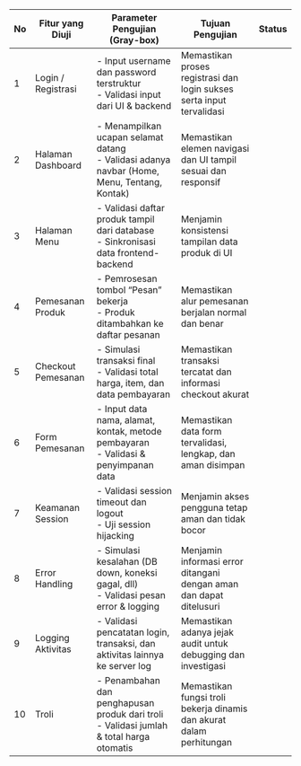 | No | Fitur yang Diuji   | Parameter Pengujian (Gray-box)                                                                | Tujuan Pengujian                                                      | Status |
| -- | ------------------ | --------------------------------------------------------------------------------------------- | --------------------------------------------------------------------- | ------ |
| 1  | Login / Registrasi | - Input username dan password terstruktur<br>- Validasi input dari UI & backend               | Memastikan proses registrasi dan login sukses serta input tervalidasi |        |
| 2  | Halaman Dashboard  | - Menampilkan ucapan selamat datang<br>- Validasi adanya navbar (Home, Menu, Tentang, Kontak) | Memastikan elemen navigasi dan UI tampil sesuai dan responsif         |        |
| 3  | Halaman Menu       | - Validasi daftar produk tampil dari database<br>- Sinkronisasi data frontend-backend         | Menjamin konsistensi tampilan data produk di UI                       |        |
| 4  | Pemesanan Produk   | - Pemrosesan tombol “Pesan” bekerja<br>- Produk ditambahkan ke daftar pesanan                 | Memastikan alur pemesanan berjalan normal dan benar                   |        |
| 5  | Checkout Pemesanan | - Simulasi transaksi final<br>- Validasi total harga, item, dan data pembayaran               | Memastikan transaksi tercatat dan informasi checkout akurat           |        |
| 6  | Form Pemesanan     | - Input data nama, alamat, kontak, metode pembayaran<br>- Validasi & penyimpanan data         | Memastikan data form tervalidasi, lengkap, dan aman disimpan          |        |
| 7  | Keamanan Session   | - Validasi session timeout dan logout<br>- Uji session hijacking                              | Menjamin akses pengguna tetap aman dan tidak bocor                    |        |
| 8  | Error Handling     | - Simulasi kesalahan (DB down, koneksi gagal, dll)<br>- Validasi pesan error & logging        | Menjamin informasi error ditangani dengan aman dan dapat ditelusuri   |        |
| 9  | Logging Aktivitas  | - Validasi pencatatan login, transaksi, dan aktivitas lainnya ke server log                   | Memastikan adanya jejak audit untuk debugging dan investigasi         |        |
| 10 | Troli              | - Penambahan dan penghapusan produk dari troli<br>- Validasi jumlah & total harga otomatis    | Memastikan fungsi troli bekerja dinamis dan akurat dalam perhitungan  |        |

